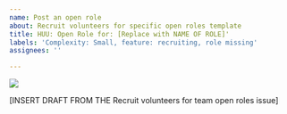 ```yaml
---
name: Post an open role
about: Recruit volunteers for specific open roles template
title: HUU: Open Role for: [Replace with NAME OF ROLE]'
labels: 'Complexity: Small, feature: recruiting, role missing'
assignees: ''

---
```


<img src="https://user-images.githubusercontent.com/26660349/114799694-38cb3a80-9d66-11eb-8b08-78bdc1b653b3.png" />

[INSERT DRAFT FROM THE Recruit volunteers for team open roles issue]
